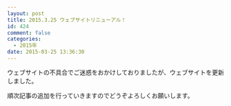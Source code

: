 ```yaml
---
layout: post
title: 2015.3.25 ウェブサイトリニューアル！
id: 424
comment: false
categories:
  - 2015年
date: 2015-03-25 13:36:30
---
```


ウェブサイトの不具合でご迷惑をおかけしておりましたが、ウェブサイトを更新しました。

順次記事の追加を行っていきますのでどうぞよろしくお願いします。
